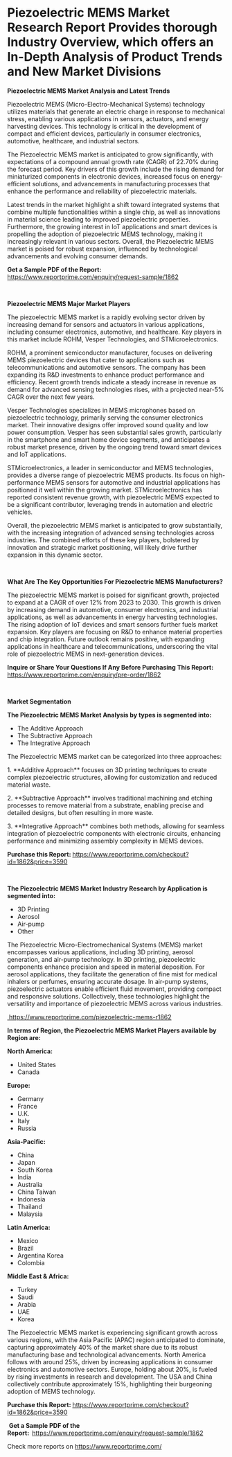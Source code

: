 <p><h1>Piezoelectric MEMS Market Research Report Provides thorough Industry Overview, which offers an In-Depth Analysis of Product Trends and New Market Divisions</h1></p><p><strong>Piezoelectric MEMS Market Analysis and Latest Trends</strong></p>
<p><p>Piezoelectric MEMS (Micro-Electro-Mechanical Systems) technology utilizes materials that generate an electric charge in response to mechanical stress, enabling various applications in sensors, actuators, and energy harvesting devices. This technology is critical in the development of compact and efficient devices, particularly in consumer electronics, automotive, healthcare, and industrial sectors.</p><p>The Piezoelectric MEMS market is anticipated to grow significantly, with expectations of a compound annual growth rate (CAGR) of 22.70% during the forecast period. Key drivers of this growth include the rising demand for miniaturized components in electronic devices, increased focus on energy-efficient solutions, and advancements in manufacturing processes that enhance the performance and reliability of piezoelectric materials.</p><p>Latest trends in the market highlight a shift toward integrated systems that combine multiple functionalities within a single chip, as well as innovations in material science leading to improved piezoelectric properties. Furthermore, the growing interest in IoT applications and smart devices is propelling the adoption of piezoelectric MEMS technology, making it increasingly relevant in various sectors. Overall, the Piezoelectric MEMS market is poised for robust expansion, influenced by technological advancements and evolving consumer demands.</p></p>
<p><strong>Get a Sample PDF of the Report:&nbsp;</strong> <a href="https://www.reportprime.com/enquiry/request-sample/1862?utm_campaign=3051&utm_medium=2&utm_source=Github&utm_content=ia&utm_term=18032025&utm_id=piezoelectric-mems">https://www.reportprime.com/enquiry/request-sample/1862</a></p>
<p>&nbsp;</p>
<p><strong>Piezoelectric MEMS Major Market Players</strong></p>
<p><p>The piezoelectric MEMS market is a rapidly evolving sector driven by increasing demand for sensors and actuators in various applications, including consumer electronics, automotive, and healthcare. Key players in this market include ROHM, Vesper Technologies, and STMicroelectronics.</p><p>ROHM, a prominent semiconductor manufacturer, focuses on delivering MEMS piezoelectric devices that cater to applications such as telecommunications and automotive sensors. The company has been expanding its R&D investments to enhance product performance and efficiency. Recent growth trends indicate a steady increase in revenue as demand for advanced sensing technologies rises, with a projected near-5% CAGR over the next few years.</p><p>Vesper Technologies specializes in MEMS microphones based on piezoelectric technology, primarily serving the consumer electronics market. Their innovative designs offer improved sound quality and low power consumption. Vesper has seen substantial sales growth, particularly in the smartphone and smart home device segments, and anticipates a robust market presence, driven by the ongoing trend toward smart devices and IoT applications.</p><p>STMicroelectronics, a leader in semiconductor and MEMS technologies, provides a diverse range of piezoelectric MEMS products. Its focus on high-performance MEMS sensors for automotive and industrial applications has positioned it well within the growing market. STMicroelectronics has reported consistent revenue growth, with piezoelectric MEMS expected to be a significant contributor, leveraging trends in automation and electric vehicles.</p><p>Overall, the piezoelectric MEMS market is anticipated to grow substantially, with the increasing integration of advanced sensing technologies across industries. The combined efforts of these key players, bolstered by innovation and strategic market positioning, will likely drive further expansion in this dynamic sector.</p></p>
<p>&nbsp;</p>
<p><strong>What Are The Key Opportunities For Piezoelectric MEMS Manufacturers?</strong></p>
<p><p>The piezoelectric MEMS market is poised for significant growth, projected to expand at a CAGR of over 12% from 2023 to 2030. This growth is driven by increasing demand in automotive, consumer electronics, and industrial applications, as well as advancements in energy harvesting technologies. The rising adoption of IoT devices and smart sensors further fuels market expansion. Key players are focusing on R&D to enhance material properties and chip integration. Future outlook remains positive, with expanding applications in healthcare and telecommunications, underscoring the vital role of piezoelectric MEMS in next-generation devices.</p></p>
<p><strong>Inquire or Share Your Questions If Any Before Purchasing This Report:</strong> <a href="https://www.reportprime.com/enquiry/pre-order/1862?utm_campaign=3051&utm_medium=2&utm_source=Github&utm_content=ia&utm_term=18032025&utm_id=piezoelectric-mems">https://www.reportprime.com/enquiry/pre-order/1862</a></p>
<p>&nbsp;</p>
<p><strong>Market Segmentation</strong></p>
<p><strong>The Piezoelectric MEMS Market Analysis by types is segmented into:</strong></p>
<p><ul><li>The Additive Approach</li><li>The Subtractive Approach</li><li>The Integrative Approach</li></ul></p>
<p><p>The Piezoelectric MEMS market can be categorized into three approaches: </p><p>1. **Additive Approach** focuses on 3D printing techniques to create complex piezoelectric structures, allowing for customization and reduced material waste.</p><p>  </p><p>2. **Subtractive Approach** involves traditional machining and etching processes to remove material from a substrate, enabling precise and detailed designs, but often resulting in more waste.</p><p>3. **Integrative Approach** combines both methods, allowing for seamless integration of piezoelectric components with electronic circuits, enhancing performance and minimizing assembly complexity in MEMS devices.</p></p>
<p><strong>Purchase this Report:&nbsp;</strong><a href="https://www.reportprime.com/checkout?id=1862&price=3590&utm_campaign=3051&utm_medium=2&utm_source=Github&utm_content=ia&utm_term=18032025&utm_id=piezoelectric-mems">https://www.reportprime.com/checkout?id=1862&price=3590</a></p>
<p>&nbsp;</p>
<p><strong>The Piezoelectric MEMS Market Industry Research by Application is segmented into:</strong></p>
<p><ul><li>3D Printing</li><li>Aerosol</li><li>Air-pump</li><li>Other</li></ul></p>
<p><p>The Piezoelectric Micro-Electromechanical Systems (MEMS) market encompasses various applications, including 3D printing, aerosol generation, and air-pump technology. In 3D printing, piezoelectric components enhance precision and speed in material deposition. For aerosol applications, they facilitate the generation of fine mist for medical inhalers or perfumes, ensuring accurate dosage. In air-pump systems, piezoelectric actuators enable efficient fluid movement, providing compact and responsive solutions. Collectively, these technologies highlight the versatility and importance of piezoelectric MEMS across various industries.</p></p>
<p><a href="https://www.reportprime.com/piezoelectric-mems-r1862?utm_campaign=3051&utm_medium=2&utm_source=Github&utm_content=ia&utm_term=18032025&utm_id=piezoelectric-mems">&nbsp;https://www.reportprime.com/piezoelectric-mems-r1862</a></p>
<p><strong>In terms of Region, the Piezoelectric MEMS Market Players available by Region are:</strong></p>
<p>
    <p> <strong> North America: </strong>
        <ul>
            <li>United States</li>
            <li>Canada</li>
        </ul>
        </p> 
    <p> <strong> Europe: </strong>
        <ul>
            <li>Germany</li>
            <li>France</li>
            <li>U.K.</li>
            <li>Italy</li>
            <li>Russia</li>
        </ul>
        </p> 
    <p> <strong> Asia-Pacific: </strong>
        <ul>
            <li>China</li>
            <li>Japan</li>
            <li>South Korea</li>
            <li>India</li>
            <li>Australia</li>
            <li>China Taiwan</li>
            <li>Indonesia</li>
            <li>Thailand</li>
            <li>Malaysia</li>
        </ul>
        </p> 
    <p> <strong> Latin America: </strong>
        <ul>
            <li>Mexico</li>
            <li>Brazil</li>
            <li>Argentina Korea</li>
            <li>Colombia</li>
        </ul>
        </p> 
    <p> <strong> Middle East & Africa: </strong>
        <ul>
            <li>Turkey</li>
            <li>Saudi</li>
            <li>Arabia</li>
            <li>UAE</li>
            <li>Korea</li>
        </ul>
    </p>
    </p>
<p><p>The Piezoelectric MEMS market is experiencing significant growth across various regions, with the Asia Pacific (APAC) region anticipated to dominate, capturing approximately 40% of the market share due to its robust manufacturing base and technological advancements. North America follows with around 25%, driven by increasing applications in consumer electronics and automotive sectors. Europe, holding about 20%, is fueled by rising investments in research and development. The USA and China collectively contribute approximately 15%, highlighting their burgeoning adoption of MEMS technology.</p></p>
<p><strong>Purchase this Report: </strong><a href="https://www.reportprime.com/checkout?id=1862&price=3590&utm_campaign=3051&utm_medium=2&utm_source=Github&utm_content=ia&utm_term=18032025&utm_id=piezoelectric-mems">https://www.reportprime.com/checkout?id=1862&price=3590</a></p>
<p>&nbsp;<strong>Get a Sample PDF of the Report:&nbsp;&nbsp;</strong><a href="https://www.reportprime.com/enquiry/request-sample/1862?utm_campaign=3051&utm_medium=2&utm_source=Github&utm_content=ia&utm_term=18032025&utm_id=piezoelectric-mems">https://www.reportprime.com/enquiry/request-sample/1862</a></p>
<p><strong></strong></p>
<p>Check more reports on <a href="https://www.reportprime.com/?utm_campaign=3051&utm_medium=2&utm_source=Github&utm_content=ia&utm_term=18032025&utm_id=piezoelectric-mems">https://www.reportprime.com/</a></p>